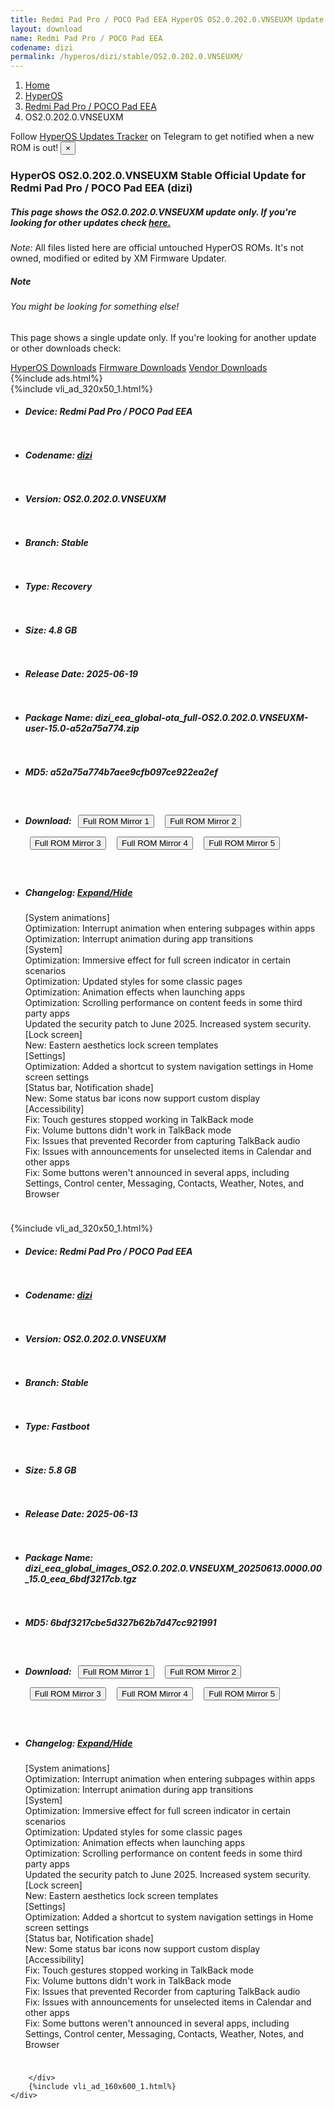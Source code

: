 ```yaml
---
title: Redmi Pad Pro / POCO Pad EEA HyperOS OS2.0.202.0.VNSEUXM Update
layout: download
name: Redmi Pad Pro / POCO Pad EEA
codename: dizi
permalink: /hyperos/dizi/stable/OS2.0.202.0.VNSEUXM/
---
```

<nav aria-label="breadcrumb">
    <ol class="breadcrumb">
        <li class="breadcrumb-item"><a href="/">Home</a></li>
        <li class="breadcrumb-item"><a href="/hyperos/">HyperOS</a></li>
        <li class="breadcrumb-item"><a href="/hyperos/dizi/">Redmi Pad Pro / POCO Pad EEA</a></li>
        <li class="breadcrumb-item active" aria-current="page">OS2.0.202.0.VNSEUXM</li>
    </ol>
</nav>
<div class="alert alert-primary alert-dismissible fade show" role="alert">
    Follow <a href="https://t.me/MIUIUpdatesTracker" class="alert-link">HyperOS Updates Tracker</a> on Telegram to get
    notified when a new ROM is out!
    <button type="button" class="close" data-dismiss="alert" aria-label="Close">
        <span aria-hidden="true">&times;</span>
    </button>
</div>
<div class="col-12 mx-auto">
    <h3 class="title bg-light p-2 rounded">HyperOS OS2.0.202.0.VNSEUXM Stable Official Update for Redmi Pad Pro / POCO Pad EEA (dizi)</h3>
    <h5>This page shows the OS2.0.202.0.VNSEUXM update only. If you're looking for other updates check
        <a href="/hyperos/dizi/">here.</a></h5>
    <p><i>Note: </i>All files listed here are official untouched HyperOS ROMs.
        It's not owned, modified or edited by XM Firmware Updater.</p>
    <div class="card">
        <div class="card-body">
            <h5 class="card-title">Note</h5>
            <h6 class="card-subtitle mb-2 text-muted">You might be looking for something else!</h6>
            <p class="card-text">This page shows a single update only.
                If you're looking for another update or other downloads check:</p>
            <a href="/hyperos/" class="card-link">HyperOS Downloads</a>
            <a href="/firmware/" class="card-link">Firmware Downloads</a>
            <a href="/vendor/" class="card-link">Vendor Downloads</a>
        </div>
    </div>
    {%include ads.html%}
    <div class="row justify-content-center">
        <div class="col-10" id="downloads">
                    <div class="card card-body">
            {%include vli_ad_320x50_1.html%}
            <ul class="list-unstyled">
                <li style="padding-bottom: 10px;">
                    <h5><b>Device: </b>Redmi Pad Pro / POCO Pad EEA</h5>
                </li>
                <li style="padding-bottom: 10px;">
                    <h5><b>Codename: </b> <a href="/hyperos/dizi/" target="_blank">dizi</a> </h5>
                </li>
                <li style="padding-bottom: 10px;">
                    <h5><b>Version: </b>OS2.0.202.0.VNSEUXM</h5>
                </li>
                <li style="padding-bottom: 10px;">
                    <h5><b>Branch: </b>Stable</h5>
                </li>
                <li style="padding-bottom: 10px;">
                    <h5><b>Type: </b>Recovery</h5>
                </li>
                <li style="padding-bottom: 10px;">
                    <h5><b>Size: </b>4.8 GB</h5>
                </li>
                <li style="padding-bottom: 10px;">
                    <h5><b>Release Date: </b>2025-06-19</h5>
                </li>
                <li style="padding-bottom: 10px;">
                    <h5><b>Package Name: </b><span id="filename" class="text-dark">dizi_eea_global-ota_full-OS2.0.202.0.VNSEUXM-user-15.0-a52a75a774.zip</span></h5>
                </li>
                <li style="padding-bottom: 10px;">
                    <h5><b>MD5: </b><span id="md5" class="text-muted">a52a75a774b7aee9cfb097ce922ea2ef</span></h5>
                </li>
                <li style="padding-bottom: 10px;">
                    <h5><b>Download: </b> <button type="button" id="download" class="btn btn-primary" style="margin: 7px;" onclick="window.open('https://cdnorg.d.miui.com/OS2.0.202.0.VNSEUXM/dizi_eea_global-ota_full-OS2.0.202.0.VNSEUXM-user-15.0-a52a75a774.zip', '_blank');"><i class="fa fa-download"></i> Full ROM Mirror 1</button> <button type="button" id="download" class="btn btn-primary" style="margin: 7px;" onclick="window.open('https://bkt-sgp-miui-ota-update-alisgp.oss-ap-southeast-1.aliyuncs.com/OS2.0.202.0.VNSEUXM/dizi_eea_global-ota_full-OS2.0.202.0.VNSEUXM-user-15.0-a52a75a774.zip', '_blank');"><i class="fa fa-download"></i> Full ROM Mirror 2</button> <button type="button" id="download" class="btn btn-primary" style="margin: 7px;" onclick="window.open('https://bn.d.miui.com/OS2.0.202.0.VNSEUXM/dizi_eea_global-ota_full-OS2.0.202.0.VNSEUXM-user-15.0-a52a75a774.zip', '_blank');"><i class="fa fa-download"></i> Full ROM Mirror 3</button> <button type="button" id="download" class="btn btn-primary" style="margin: 7px;" onclick="window.open('https://bigota.d.miui.com/OS2.0.202.0.VNSEUXM/dizi_eea_global-ota_full-OS2.0.202.0.VNSEUXM-user-15.0-a52a75a774.zip', '_blank');"><i class="fa fa-download"></i> Full ROM Mirror 4</button> <button type="button" id="download" class="btn btn-primary" style="margin: 7px;" onclick="window.open('https://hugeota.d.miui.com/OS2.0.202.0.VNSEUXM/dizi_eea_global-ota_full-OS2.0.202.0.VNSEUXM-user-15.0-a52a75a774.zip', '_blank');"><i class="fa fa-download"></i> Full ROM Mirror 5</button></h5>
                </li>
                <li style="padding-bottom: 10px;">
                    <h5><b>Changelog: </b><a href="#dizi_1_changelog" data-toggle="collapse" role="button"
                            aria-expanded="false" aria-controls="dizi_1_changelog"> <i class="fa fa-arrow-down"
                                aria-hidden="true"></i> Expand/Hide</a></h5>
                    <div class="collapse" id="dizi_1_changelog">
                        <p id="changelog_text">[System animations]<br>Optimization: Interrupt animation when entering subpages within apps<br>Optimization: Interrupt animation during app transitions<br>[System]<br>Optimization: Immersive effect for full screen indicator in certain scenarios<br>Optimization: Updated styles for some classic pages<br>Optimization: Animation effects when launching apps<br>Optimization: Scrolling performance on content feeds in some third party apps<br>Updated the security patch to June 2025. Increased system security.<br>[Lock screen]<br>New: Eastern aesthetics lock screen templates<br>[Settings]<br>Optimization: Added a shortcut to system navigation settings in Home screen settings<br>[Status bar, Notification shade]<br>New: Some status bar icons now support custom display<br>[Accessibility]<br>Fix: Touch gestures stopped working in TalkBack mode<br>Fix: Volume buttons didn't work in TalkBack mode<br>Fix: Issues that prevented Recorder from capturing TalkBack audio<br>Fix: Issues with announcements for unselected items in Calendar and other apps<br>Fix: Some buttons weren't announced in several apps, including Settings, Control center, Messaging, Contacts, Weather, Notes, and Browser</p>
                    </div>
                </li>
            </ul>
        </div>
        <div class="card card-body">
            {%include vli_ad_320x50_1.html%}
            <ul class="list-unstyled">
                <li style="padding-bottom: 10px;">
                    <h5><b>Device: </b>Redmi Pad Pro / POCO Pad EEA</h5>
                </li>
                <li style="padding-bottom: 10px;">
                    <h5><b>Codename: </b> <a href="/hyperos/dizi/" target="_blank">dizi</a> </h5>
                </li>
                <li style="padding-bottom: 10px;">
                    <h5><b>Version: </b>OS2.0.202.0.VNSEUXM</h5>
                </li>
                <li style="padding-bottom: 10px;">
                    <h5><b>Branch: </b>Stable</h5>
                </li>
                <li style="padding-bottom: 10px;">
                    <h5><b>Type: </b>Fastboot</h5>
                </li>
                <li style="padding-bottom: 10px;">
                    <h5><b>Size: </b>5.8 GB</h5>
                </li>
                <li style="padding-bottom: 10px;">
                    <h5><b>Release Date: </b>2025-06-13</h5>
                </li>
                <li style="padding-bottom: 10px;">
                    <h5><b>Package Name: </b><span id="filename" class="text-dark">dizi_eea_global_images_OS2.0.202.0.VNSEUXM_20250613.0000.00_15.0_eea_6bdf3217cb.tgz</span></h5>
                </li>
                <li style="padding-bottom: 10px;">
                    <h5><b>MD5: </b><span id="md5" class="text-muted">6bdf3217cbe5d327b62b7d47cc921991</span></h5>
                </li>
                <li style="padding-bottom: 10px;">
                    <h5><b>Download: </b> <button type="button" id="download" class="btn btn-primary" style="margin: 7px;" onclick="window.open('https://cdnorg.d.miui.com/OS2.0.202.0.VNSEUXM/dizi_eea_global_images_OS2.0.202.0.VNSEUXM_20250613.0000.00_15.0_eea_6bdf3217cb.tgz', '_blank');"><i class="fa fa-download"></i> Full ROM Mirror 1</button> <button type="button" id="download" class="btn btn-primary" style="margin: 7px;" onclick="window.open('https://bkt-sgp-miui-ota-update-alisgp.oss-ap-southeast-1.aliyuncs.com/OS2.0.202.0.VNSEUXM/dizi_eea_global_images_OS2.0.202.0.VNSEUXM_20250613.0000.00_15.0_eea_6bdf3217cb.tgz', '_blank');"><i class="fa fa-download"></i> Full ROM Mirror 2</button> <button type="button" id="download" class="btn btn-primary" style="margin: 7px;" onclick="window.open('https://bn.d.miui.com/OS2.0.202.0.VNSEUXM/dizi_eea_global_images_OS2.0.202.0.VNSEUXM_20250613.0000.00_15.0_eea_6bdf3217cb.tgz', '_blank');"><i class="fa fa-download"></i> Full ROM Mirror 3</button> <button type="button" id="download" class="btn btn-primary" style="margin: 7px;" onclick="window.open('https://bigota.d.miui.com/OS2.0.202.0.VNSEUXM/dizi_eea_global_images_OS2.0.202.0.VNSEUXM_20250613.0000.00_15.0_eea_6bdf3217cb.tgz', '_blank');"><i class="fa fa-download"></i> Full ROM Mirror 4</button> <button type="button" id="download" class="btn btn-primary" style="margin: 7px;" onclick="window.open('https://hugeota.d.miui.com/OS2.0.202.0.VNSEUXM/dizi_eea_global_images_OS2.0.202.0.VNSEUXM_20250613.0000.00_15.0_eea_6bdf3217cb.tgz', '_blank');"><i class="fa fa-download"></i> Full ROM Mirror 5</button></h5>
                </li>
                <li style="padding-bottom: 10px;">
                    <h5><b>Changelog: </b><a href="#dizi_2_changelog" data-toggle="collapse" role="button"
                            aria-expanded="false" aria-controls="dizi_2_changelog"> <i class="fa fa-arrow-down"
                                aria-hidden="true"></i> Expand/Hide</a></h5>
                    <div class="collapse" id="dizi_2_changelog">
                        <p id="changelog_text">[System animations]<br>Optimization: Interrupt animation when entering subpages within apps<br>Optimization: Interrupt animation during app transitions<br>[System]<br>Optimization: Immersive effect for full screen indicator in certain scenarios<br>Optimization: Updated styles for some classic pages<br>Optimization: Animation effects when launching apps<br>Optimization: Scrolling performance on content feeds in some third party apps<br>Updated the security patch to June 2025. Increased system security.<br>[Lock screen]<br>New: Eastern aesthetics lock screen templates<br>[Settings]<br>Optimization: Added a shortcut to system navigation settings in Home screen settings<br>[Status bar, Notification shade]<br>New: Some status bar icons now support custom display<br>[Accessibility]<br>Fix: Touch gestures stopped working in TalkBack mode<br>Fix: Volume buttons didn't work in TalkBack mode<br>Fix: Issues that prevented Recorder from capturing TalkBack audio<br>Fix: Issues with announcements for unselected items in Calendar and other apps<br>Fix: Some buttons weren't announced in several apps, including Settings, Control center, Messaging, Contacts, Weather, Notes, and Browser</p>
                    </div>
                </li>
            </ul>
        </div>

        </div>
        {%include vli_ad_160x600_1.html%}
    </div>
</div>
